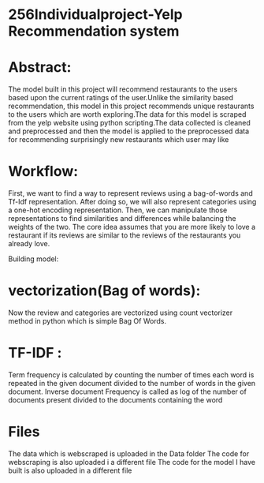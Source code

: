 # 256Individualproject-Yelp Recommendation system

# Abstract:
The model built in this project will recommend restaurants to the users based upon the current ratings of the user.Unlike the similarity based recommendation, this model in this project recommends unique restaurants to the users which are worth exploring.The data for this model is scraped from the yelp website using python scripting.The data collected is cleaned and preprocessed and then the model is applied to the preprocessed data for recommending surprisingly new restaurants which user may like 

# Workflow:
First, we want to find a way to represent reviews using a bag-of-words and Tf-Idf representation. After doing so, we will also represent categories using a one-hot encoding representation.
Then, we can manipulate those representations to find similarities and differences while
balancing the weights of the two.
The core idea assumes that you are more likely to love a restaurant if its reviews are similar to the reviews of the restaurants you already love.



Building model:
# vectorization(Bag of words):
Now the review and categories are vectorized using count vectorizer method in python which is simple Bag Of Words.

 
# TF-IDF :
Term frequency is calculated by counting the number of times each word is repeated in the given document divided to the number of words in the given document. Inverse document 
Frequency is called as log of the number of documents present divided to the documents containing the word


                                              


# Files
The data which is webscraped is uploaded in the Data folder
The code for webscraping is also uploaded i a different file
The code for the model I have built is also uploaded in a different file 
